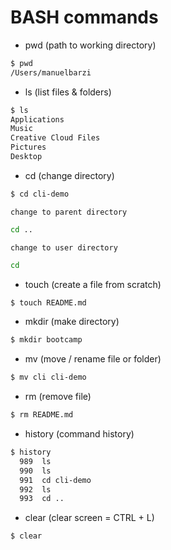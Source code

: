 # BASH commands

- pwd (path to working directory)
```sh
$ pwd
/Users/manuelbarzi
```
- ls (list files & folders)
```sh
$ ls
Applications				
Music
Creative Cloud Files			
Pictures
Desktop	
```
- cd (change directory)
```sh
$ cd cli-demo
```
    change to parent directory
```sh
cd ..
```
    change to user directory
```sh
cd
```
- touch (create a file from scratch)
```sh
$ touch README.md
```
- mkdir (make directory)
```sh
$ mkdir bootcamp
```
- mv (move / rename file or folder)
```sh
$ mv cli cli-demo
```
- rm (remove file)
```sh
$ rm README.md
```
- history (command history)
```sh
$ history
  989  ls
  990  ls
  991  cd cli-demo
  992  ls
  993  cd ..
```
- clear (clear screen = CTRL + L)
```sh
$ clear
```